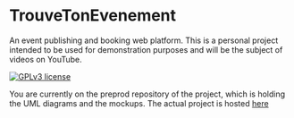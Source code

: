 # TrouveTonEvenement

An event publishing and booking web platform. This is a personal project intended to be used for demonstration purposes and will be the subject of videos on YouTube.

[![GPLv3 license](https://img.shields.io/badge/License-GPLv3-blue.svg)](http://perso.crans.org/besson/LICENSE.html)

You are currently on the preprod repository of the project, which is holding the UML diagrams and the mockups. The actual project is hosted [here](https://github.com/DamienVassart/TrouveTonEvenement)
